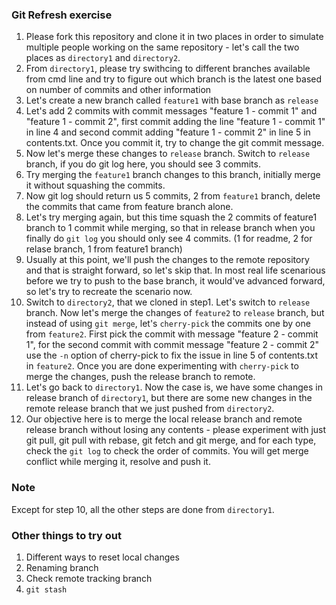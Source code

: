 ### Git Refresh exercise

1.  Please fork this repository and clone it in two places in order to simulate multiple people working on the same repository - let's call the two places as `directory1` and `directory2`.
2.  From `directory1`, please try swithcing to different branches available from cmd line and try to figure out which branch is the latest one based on number of commits and other information
3.  Let's create a new branch called `feature1` with base branch as `release`
4.  Let's add 2 commits with commit messages "feature 1 - commit 1" and "feature 1 - commit 2", first commit adding the line "feature 1 - commit 1" in line 4 and second commit adding "feature 1 - commit 2" in line 5 in contents.txt.  Once you commit it, try to change the git commit message.
5.  Now let's merge these changes to `release` branch.  Switch to `release` branch, if you do git log here, you should see 3 commits.
6.  Try merging the `feature1` branch changes to this branch, initially merge it without squashing the commits.
7.  Now git log should return us 5 commits, 2 from `feature1` branch, delete the commits that came from feature branch alone.
8.  Let's try merging again, but this time squash the 2 commits of feature1 branch to 1 commit while merging, so that in release branch when you finally do `git log` you should only see 4 commits. (1 for readme, 2 for relase branch, 1 from feature1 branch)
9.  Usually at this point, we'll push the changes to the remote repository and that is straight forward, so let's skip that.  In most real life scenarious before we try to push to the base branch, it would've advanced forward, so let's try to recreate the scenario now.
10.  Switch to `directory2`, that we cloned in step1.  Let's switch to `release` branch.  Now let's merge the changes of `feature2` to `release` branch, but instead of using `git merge`, let's `cherry-pick` the commits one by one from `feature2`.  First pick the commit with message "feature 2 - commit 1", for the second commit with commit message "feature 2 - commit 2" use the `-n` option of cherry-pick to fix the issue in line 5 of contents.txt in `feature2`.  Once you are done experimenting with `cherry-pick` to merge the changes, push the release branch to remote.
11.  Let's go back to `directory1`.  Now the case is, we have some changes in release branch of `directory1`, but there are some new changes in the remote release branch that we just pushed from `directory2`.
12.  Our objective here is to merge the local release branch and remote release branch without losing any contents - please experiment with just git pull, git pull with rebase, git fetch and git merge, and for each type, check the `git log` to check the order of commits.  You will get merge conflict while merging it, resolve and push it.


### Note
Except for step 10, all the other steps are done from `directory1`.


### Other things to try out
1. Different ways to reset local changes
2. Renaming branch
3. Check remote tracking branch
4. `git stash`
